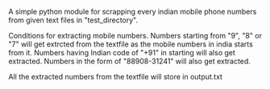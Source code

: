 A simple python module for scrapping every indian mobile phone numbers from given text files in "test_directory".

Conditions for extracting mobile numbers. 
 Numbers starting from "9", "8" or "7" will get extrcted from the textfile as the mobile numbers in india starts from it. 
 Numbers having Indian code of "+91" in starting will also get extracted. 
 Numbers in the form of "88908-31241" will also get extracted. 

All the extracted numbers from the textfile will store in output.txt